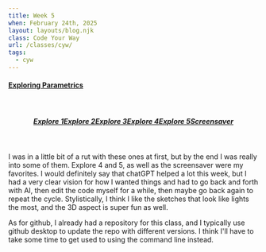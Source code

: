 ```yaml
---
title: Week 5
when: February 24th, 2025
layout: layouts/blog.njk
class: Code Your Way
url: /classes/cyw/
tags:
  - cyw
---
```


#### <a target="_blank" href="https://github.com/olivia-em/codeyourway">Exploring Parametrics</a>

<br>
<div style="display:flex;flex-direction: rows;flex-wrap: wrap;justify-content:center;">
  
##### <a target="_blank" href="https://olivia-em.github.io/codeyourway/explore/explore1/index.html">Explore 1</a>

##### <a target="_blank" href="https://olivia-em.github.io/codeyourway/explore/explore2/index.html">Explore 2</a>


##### <a target="_blank" href="https://olivia-em.github.io/codeyourway/explore/explore3/index.html">Explore 3</a> 

 
##### <a target="_blank" href="https://olivia-em.github.io/codeyourway/explore/explore4/index.html">Explore 4</a>

 
##### <a target="_blank" href="https://olivia-em.github.io/codeyourway/explore/explore5/index.html">Explore 5</a>


##### <a target="_blank" href="https://olivia-em.github.io/codeyourway/recode/screensaver/index.html">Screensaver</a>

</div>

<br>

I was in a little bit of a rut with these ones at first, but by the end I was really into some of them. Explore 4 and 5, as well as the 
screensaver were my favorites. I would definitely say that chatGPT helped a lot this week, but I had a very clear vision for how I wanted things
and had to go back and forth with AI, then edit the code myself for a while, then maybe go back again to repeat the cycle. Stylistically, I think I like the 
sketches that look like lights the most, and the 3D aspect is super fun as well. 

As for github, I already had a repository for this class, and I typically use github desktop to update the repo with different versions. I think I'll have to take some time to get used to using the 
command line instead. 